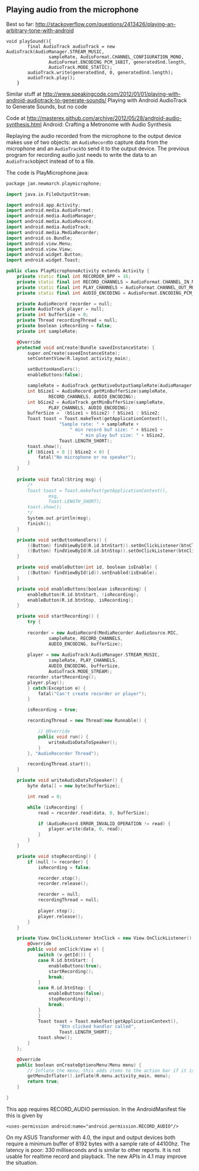 
##  Playing audio from the microphone 


Best so far: http://stackoverflow.com/questions/2413426/playing-an-arbitrary-tone-with-android

```
void playSound(){
        final AudioTrack audioTrack = new AudioTrack(AudioManager.STREAM_MUSIC,
                sampleRate, AudioFormat.CHANNEL_CONFIGURATION_MONO,
                AudioFormat.ENCODING_PCM_16BIT, generatedSnd.length,
                AudioTrack.MODE_STATIC);
        audioTrack.write(generatedSnd, 0, generatedSnd.length);
        audioTrack.play();
    }
```





Similar stuff at http://www.speakingcode.com/2012/01/01/playing-with-android-audiotrack-to-generate-sounds/
Playing with Android AudioTrack to Generate Sounds, but no code


Code at http://masterex.github.com/archive/2012/05/28/android-audio-synthesis.html
Android: Crafting a Metronome with Audio Synthesis


Replaying the audio recorded from the microphone to the output device makes use of two
objects: an `AudioRecord`to capture data from the microphone and an `AudioTrack`to send it to the output device. The previous program for
recording audio just needs to write the data to an `AudioTrack`object
instead of to a file.


The code is PlayMicrophone.java:

```cpp
package jan.newmarch.playmicrophone;

import java.io.FileOutputStream;

import android.app.Activity;
import android.media.AudioFormat;
import android.media.AudioManager;
import android.media.AudioRecord;
import android.media.AudioTrack;
import android.media.MediaRecorder;
import android.os.Bundle;
import android.view.Menu;
import android.view.View;
import android.widget.Button;
import android.widget.Toast;

public class PlayMicrophoneActivity extends Activity {
	private static final int RECORDER_BPP = 16;
	private static final int RECORD_CHANNELS = AudioFormat.CHANNEL_IN_MONO;
	private static final int PLAY_CHANNELS = AudioFormat.CHANNEL_OUT_MONO;
	private static final int AUDIO_ENCODING = AudioFormat.ENCODING_PCM_16BIT;

	private AudioRecord recorder = null;
	private AudioTrack player = null;
	private int bufferSize = 0;
	private Thread recordingThread = null;
	private boolean isRecording = false;
	private int sampleRate;

	@Override
	protected void onCreate(Bundle savedInstanceState) {
		super.onCreate(savedInstanceState);
		setContentView(R.layout.activity_main);

		setButtonHandlers();
		enableButtons(false);

		sampleRate = AudioTrack.getNativeOutputSampleRate(AudioManager.STREAM_MUSIC);
		int bSize1 = AudioRecord.getMinBufferSize(sampleRate,
				RECORD_CHANNELS, AUDIO_ENCODING);
		int bSize2 = AudioTrack.getMinBufferSize(sampleRate,
				PLAY_CHANNELS, AUDIO_ENCODING);
		bufferSize =  (bSize1 > bSize2) ? bSize1 : bSize2;
		Toast toast = Toast.makeText(getApplicationContext(), 
					"Sample rate: " + sampleRate + 
						" min record buf size: " + bSize1 +
							" min play buf size: " + bSize2, 
					Toast.LENGTH_SHORT);
		toast.show();
		if (bSize1 < 0 || bSize2 < 0) {
			fatal("No microphone or no speaker");
		}
	}
	
	private void fatal(String msg) {
		/*
		Toast toast = Toast.makeText(getApplicationContext(), 
				msg, 
				Toast.LENGTH_SHORT);
		toast.show();
		*/
		System.out.println(msg);
		finish();
	}

	private void setButtonHandlers() {
		((Button) findViewById(R.id.btnStart)).setOnClickListener(btnClick);
		((Button) findViewById(R.id.btnStop)).setOnClickListener(btnClick);
	}

	private void enableButton(int id, boolean isEnable) {
		((Button) findViewById(id)).setEnabled(isEnable);
	}

	private void enableButtons(boolean isRecording) {
		enableButton(R.id.btnStart, !isRecording);
		enableButton(R.id.btnStop, isRecording);
	}

	private void startRecording() {
		try {
		
		recorder = new AudioRecord(MediaRecorder.AudioSource.MIC,
				sampleRate, RECORD_CHANNELS,
				AUDIO_ENCODING, bufferSize);
				
		player = new AudioTrack(AudioManager.STREAM_MUSIC,
				sampleRate, PLAY_CHANNELS,
				AUDIO_ENCODING, bufferSize,
				AudioTrack.MODE_STREAM);
		recorder.startRecording();
		player.play();
		} catch(Exception e) {
			fatal("Can't create recorder or player");
		}

		isRecording = true;

		recordingThread = new Thread(new Runnable() {

			// @Override
			public void run() {
				writeAudioDataToSpeaker();
			}
		}, "AudioRecorder Thread");

		recordingThread.start();
	}

	private void writeAudioDataToSpeaker() {
		byte data[] = new byte[bufferSize];

		int read = 0;

		while (isRecording) {
			read = recorder.read(data, 0, bufferSize);

			if (AudioRecord.ERROR_INVALID_OPERATION != read) {
				player.write(data, 0, read);
			}
		}			
	}

	private void stopRecording() {
		if (null != recorder) {
			isRecording = false;

			recorder.stop();
			recorder.release();

			recorder = null;
			recordingThread = null;
			
			player.stop();
			player.release();
		}
	}

	private View.OnClickListener btnClick = new View.OnClickListener() {
		@Override
		public void onClick(View v) {
			switch (v.getId()) {
			case R.id.btnStart: {
				enableButtons(true);
				startRecording();
				break;
			}
			case R.id.btnStop: {
				enableButtons(false);
				stopRecording();
				break;
			}
			}
			Toast toast = Toast.makeText(getApplicationContext(), 
					"Btn clicked handler called", 
					Toast.LENGTH_SHORT);
			toast.show();
		}
	};

	@Override
	public boolean onCreateOptionsMenu(Menu menu) {
		// Inflate the menu; this adds items to the action bar if it is present.
		getMenuInflater().inflate(R.menu.activity_main, menu);
		return true;
	}

}
```


This app requires RECORD_AUDIO permission.
In the AndroidManifest file this is
given by

```
<uses-permission android:name="android.permission.RECORD_AUDIO"/>
```





On my ASUS Transformer with 4.0, the input and output devices both require
a minimum buffer of 8192 bytes with a sample rate of 44100hz.
The latency is poor: 330 milliseconds and is similar to other reports.
It is not usable for
realtime record and playback. The new APIs in 4.1 may improve the situation.
